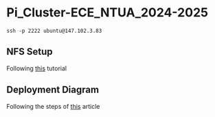 # Pi_Cluster-ECE_NTUA_2024-2025

`ssh -p 2222 ubuntu@147.102.3.83`

## NFS Setup
Following [this](https://www.digitalocean.com/community/tutorials/how-to-set-up-an-nfs-mount-on-ubuntu-20-04) tutorial

## Deployment Diagram 
Following the steps of [this](https://www.geeksforgeeks.org/deployment-diagram-unified-modeling-languageuml/) article
